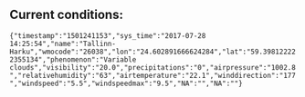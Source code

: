 ## Current conditions: 
 ``` {"timestamp":"1501241153","sys_time":"2017-07-28 14:25:54","name":"Tallinn-Harku","wmocode":"26038","lon":"24.602891666624284","lat":"59.398122222355134","phenomenon":"Variable clouds","visibility":"20.0","precipitations":"0","airpressure":"1002.8","relativehumidity":"63","airtemperature":"22.1","winddirection":"177","windspeed":"5.5","windspeedmax":"9.5","NA":"","NA":""} ```
